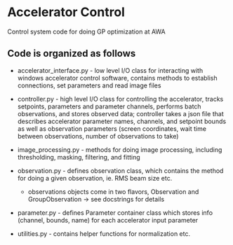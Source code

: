 # Accelerator Control
Control system code for doing GP optimization at AWA

Code is organized as follows
----------------------------

- accelerator_interface.py - low level I/O class for interacting with windows accelerator control software, contains methods to establish connections, set parameters and read image files

- controller.py - high level I/O class for controlling the accelerator, tracks setpoints, parameters and parameter channels, performs batch observations, and stores observed data; controller takes a json file that describes accelerator parameter names, channels, and setpoint bounds as well as observation parameters (screen coordinates, wait time between observations, number of observations to take)

- image_processing.py - methods for doing image processing, including thresholding, masking, filtering, and fitting

- observation.py - defines observation class, which contains the method for doing a given observation, ie. RMS beam size etc.
  - observations objects come in two flavors, Observation and GroupObservation -> see docstrings for details
- parameter.py - defines Parameter container class which stores info (channel, bounds, name) for each accelerator input parameter

- utilities.py - contains helper functions for normalization etc.
